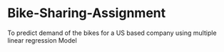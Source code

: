 # Bike-Sharing-Assignment
To predict demand of the bikes for a US based company using multiple linear regression Model 
